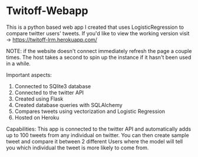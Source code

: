 # Twitoff-Webapp
This is a python based web app I created that uses LogisticRegression to compare twitter users' tweets. If you'd like to view the working version visit -> https://twitoff-lrm.herokuapp.com/

NOTE: if the website doesn't connect immediately refresh the page a couple times. The host takes a second to spin up the instance if it hasn't been used in a while.

Important aspects:
1) Connected to SQlite3 database
2) Connected to the twitter API
3) Created using Flask 
4) Created database queries with SQLAlchemy
5) Compares tweets using vectorization and Logistic Regression
6) Hosted on Heroku 

Capabilities:
This app is connected to the twitter API and automatically adds up to 100 tweets from any individual on twitter. You can then create sample tweet and compare it between 2 different Users where the model will tell you which individual the tweet is more likely to come from. 
